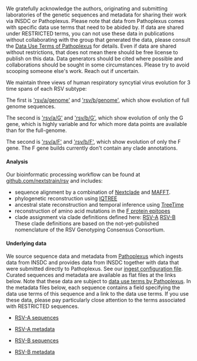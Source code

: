 We gratefully acknowledge the authors, originating and submitting laboratories of the genetic sequences and metadata for sharing their work via INSDC or Pathoplexus. Please note that data from Pathoplexus comes with specific data use terms that need to be abided by. If data are shared under RESTRICTED terms, you can not use these data in publications without collaborating with the group that generated the data, please consult the [Data Use Terms of Pathoplexus](https://pathoplexus.org/about/terms-of-use/restricted-data) for details. Even if data are shared without restrictions, that does not mean there should be free license to publish on this data. Data generators should be cited where possible and collaborations should be sought in some circumstances. Please try to avoid scooping someone else's work. Reach out if uncertain.

We maintain three views of human respiratory syncytial virus evolution for 3 time spans of each RSV subtype:

The first is ['rsv/a/genome'](https://nextstrain.org/staging/rsv/a/genome) and ['rsv/b/genome'](https://nextstrain.org/staging/rsv/b/genome), which show evolution of full genome sequences.

The second is ['rsv/a/G'](https://nextstrain.org/staging/rsv/a/G) and ['rsv/b/G'](https://nextstrain.org/staging/rsv/b/G), which show evolution of only the G gene, which is highly variable and for which more data points are available than for the full-genome.

The second is ['rsv/a/F'](https://nextstrain.org/staging/rsv/a/F) and ['rsv/b/F'](https://nextstrain.org/staging/rsv/b/G), which show evolution of only the F gene. The F gene builds currently don't contain any clade annotations.

#### Analysis

Our bioinformatic processing workflow can be found at [github.com/nextstrain/rsv](https://github.com/nextstrain/rsv) and includes:

- sequence alignment by a combination of [Nextclade](https://docs.nextstrain.org/projects/nextclade/en/stable/user/nextclade-cli.html) and [MAFFT](https://mafft.cbrc.jp/alignment/software/).
- phylogenetic reconstruction using [IQTREE](http://www.iqtree.org/)
- ancestral state reconstruction and temporal inference using [TreeTime](https://github.com/neherlab/treetime)
- reconstruction of amino acid mutations in the [F protein epitopes](https://pmc.ncbi.nlm.nih.gov/articles/PMC10421620/#R12)
- clade assignment via clade definitions defined here:
  [RSV-A](https://raw.githubusercontent.com/rsv-lineages/lineage-designation-A/main/.auto-generated/lineage.tsv)
  [RSV-B](https://raw.githubusercontent.com/rsv-lineages/lineage-designation-A/main/.auto-generated/lineage.tsv)
  These clade definitions are based on the not-yet-published nomenclature of the RSV Genotyping Consensus Consortium.

#### Underlying data

We source sequence data and metadata from [Pathoplexus](https://pathoplexus.org) which ingests data from INSDC and provides data from INSDC together with data that were submitted directly to Pathoplexus. See our [ingest configuration file](https://github.com/nextstrain/rsv/blob/master/ingest/config/config.yaml).
Curated sequences and metadata are available as flat files at the links below. Note that these data are subject to [data use terms by Pathoplexus](https://pathoplexus.org/about/terms-of-use/data-use-terms). In the metadata files below, each sequence contains a field specifying the data use terms of this sequence and a link to the data use terms. If you use these data, please pay particularly close attention to the terms associated with RESTRICTED sequences.

- [RSV-A sequences](https://data.nextstrain.org/files/workflows/rsv/a/sequences.fasta.xz)
- [RSV-A metadata](https://data.nextstrain.org/files/workflows/rsv/a/metadata.tsv.gz)

- [RSV-B sequences](https://data.nextstrain.org/files/workflows/rsv/b/sequences.fasta.xz)
- [RSV-B metadata](https://data.nextstrain.org/files/workflows/rsv/b/metadata.tsv.gz)
